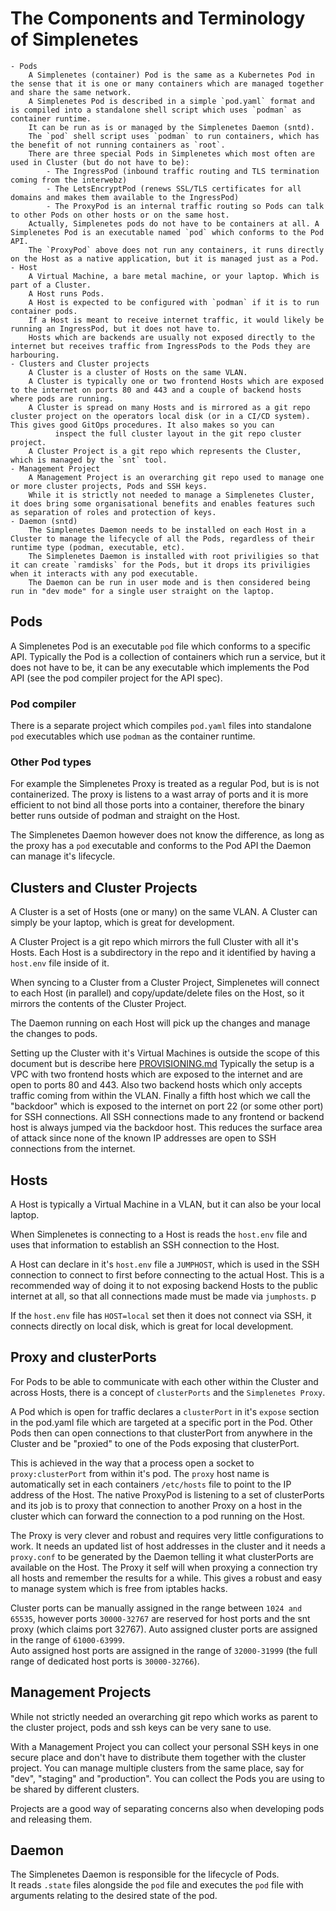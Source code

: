 # The Components and Terminology of Simplenetes

    - Pods
        A Simplenetes (container) Pod is the same as a Kubernetes Pod in the sense that it is one or many containers which are managed together and share the same network.
        A Simplenetes Pod is described in a simple `pod.yaml` format and is compiled into a standalone shell script which uses `podman` as container runtime.
        It can be run as is or managed by the Simplenetes Daemon (sntd).
        The `pod` shell script uses `podman` to run containers, which has the benefit of not running containers as `root`.
        There are three special Pods in Simplenetes which most often are used in Cluster (but do not have to be):
            - The IngressPod (inbound traffic routing and TLS termination coming from the interwebz)
            - The LetsEncryptPod (renews SSL/TLS certificates for all domains and makes them available to the IngressPod)
            - The ProxyPod is an internal traffic routing so Pods can talk to other Pods on other hosts or on the same host.
        Actually, Simplenetes pods do not have to be containers at all. A Simplenetes Pod is an executable named `pod` which conforms to the Pod API.
        The `ProxyPod` above does not run any containers, it runs directly on the Host as a native application, but it is managed just as a Pod.
    - Host
        A Virtual Machine, a bare metal machine, or your laptop. Which is part of a Cluster.
        A Host runs Pods.
        A Host is expected to be configured with `podman` if it is to run container pods.
        If a Host is meant to receive internet traffic, it would likely be running an IngressPod, but it does not have to.
        Hosts which are backends are usually not exposed directly to the internet but receives traffic from IngressPods to the Pods they are harbouring.
    - Clusters and Cluster projects
        A Cluster is a cluster of Hosts on the same VLAN.
        A Cluster is typically one or two frontend Hosts which are exposed to the internet on ports 80 and 443 and a couple of backend hosts where pods are running.
        A Cluster is spread on many Hosts and is mirrored as a git repo cluster project on the operators local disk (or in a CI/CD system). This gives good GitOps procedures. It also makes so you can
              inspect the full cluster layout in the git repo cluster project.
        A Cluster Project is a git repo which represents the Cluster, which is managed by the `snt` tool.
    - Management Project
        A Management Project is an overarching git repo used to manage one or more cluster projects, Pods and SSH keys.
        While it is strictly not needed to manage a Simplenetes Cluster, it does bring some organisational benefits and enables features such as separation of roles and protection of keys.
    - Daemon (sntd)
        The Simplenetes Daemon needs to be installed on each Host in a Cluster to manage the lifecycle of all the Pods, regardless of their runtime type (podman, executable, etc).
        The Simplenetes Daemon is installed with root priviligies so that it can create `ramdisks` for the Pods, but it drops its priviligies when it interacts with any pod executable.
        The Daemon can be run in user mode and is then considered being run in "dev mode" for a single user straight on the laptop.

## Pods
A Simplenetes Pod is an executable `pod` file which conforms to a specific API. Typically the Pod is a collection of containers which run a service, but it does not have to be, it can be any executable which implements the Pod API (see the pod compiler project for the API spec).

### Pod compiler
There is a separate project which compiles `pod.yaml` files into standalone `pod` executables which use `podman` as the container runtime.

### Other Pod types
For example the Simplenetes Proxy is treated as a regular Pod, but is is not containerized. The proxy is listens to a wast array of ports and it is more efficient to not bind all those ports into a container, therefore the binary better runs outside of podman and straight on the Host.

The Simplenetes Daemon however does not know the difference, as long as the proxy has a `pod` executable and conforms to the Pod API the Daemon can manage it's lifecycle.

## Clusters and Cluster Projects
A Cluster is a set of Hosts (one or many) on the same VLAN. A Cluster can simply be your laptop, which is great for development.

A Cluster Project is a git repo which mirrors the full Cluster with all it's Hosts. Each Host is a subdirectory in the repo and it identified by having a `host.env` file inside of it.

When syncing to a Cluster from a Cluster Project, Simplenetes will connect to each Host (in parallel) and copy/update/delete files on the Host, so it mirrors the contents of the Cluster Project.

The Daemon running on each Host will pick up the changes and manage the changes to pods.

Setting up the Cluster with it's Virtual Machines is outside the scope of this document but is describe here [PROVISIONING.md](PROVISIONING.md)
Typically the setup is a VPC with two frontend hosts which are exposed to the internet and are open to ports 80 and 443. Also two backend hosts which only accepts traffic coming from within the VLAN. Finally a fifth host which we call the "backdoor" which is exposed to the internet on port 22 (or some other port) for SSH connections. All SSH connections made to any frontend or backend host is always jumped via the backdoor host. This reduces the surface area of attack since none of the known IP addresses are open to SSH connections from the internet.

## Hosts
A Host is typically a Virtual Machine in a VLAN, but it can also be your local laptop.

When Simplenetes is connecting to a Host is reads the `host.env` file and uses that information to establish an SSH connection to the Host.

A Host can declare in it's `host.env` file a `JUMPHOST`, which is used in the SSH connection to connect to first before connecting to the actual Host. This is a recommended way of doing it to not exposing backend Hosts to the public internet at all, so that all connections made must be made via `jumphosts`.
p   

If the `host.env` file has `HOST=local` set then it does not connect via SSH, it connects directly on local disk, which is great for local development.

## Proxy and clusterPorts
For Pods to be able to communicate with each other within the Cluster and across Hosts, there is a concept of `clusterPorts` and the `Simplenetes Proxy`.

A Pod which is open for traffic declares a `clusterPort` in it's `expose` section in the pod.yaml file which are targeted at a specific port in the Pod.
Other Pods then can open connections to that clusterPort from anywhere in the Cluster and be "proxied" to one of the Pods exposing that clusterPort.

This is achieved in the way that a process open a socket to `proxy:clusterPort` from within it's pod. The `proxy` host name is automatically set in each containers `/etc/hosts` file to point to the IP address of the Host.
The native ProxyPod is listening to a set of clusterPorts and its job is to proxy that connection to another Proxy on a host in the cluster which can forward the connection to a pod running on the Host.

The Proxy is very clever and robust and requires very little configurations to work. It needs an updated list of host addresses in the cluster and it needs a `proxy.conf` to be generated by the Daemon telling it what clusterPorts are available on the Host. The Proxy it self will when proxying a connection try all hosts and remember the results for a while. This gives a robust and easy to manage system which is free from iptables hacks.

Cluster ports can be manually assigned in the range between `1024 and 65535`, however ports `30000-32767` are reserved for host ports and the snt proxy (which claims port 32767).
Auto assigned cluster ports are assigned in the range of `61000-63999`.  
Auto assigned host ports are assigned in the range of `32000-31999` (the full range of dedicated host ports is `30000-32766`).

## Management Projects
While not strictly needed an overarching git repo which works as parent to the cluster project, pods and ssh keys can be very sane to use.

With a Management Project you can collect your personal SSH keys in one secure place and don't have to distribute them together with the cluster project.
You can manage multiple clusters from the same place, say for "dev", "staging" and "production".
You can collect the Pods you are using to be shared by different clusters.

Projects are a good way of separating concerns also when developing pods and releasing them.

## Daemon
The Simplenetes Daemon is responsible for the lifecycle of Pods.  
It reads `.state` files alongside the `pod` file and executes the `pod` file with arguments relating to the desired state of the pod.
